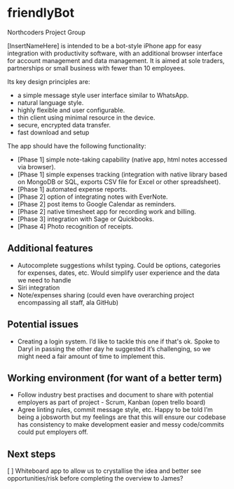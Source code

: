 # friendlyBot
Northcoders Project Group


\[InsertNameHere\] is intended to be a bot-style iPhone app for easy
integration with productivity software, with an additional browser
interface for account management and data management. It is aimed at
sole traders, partnerships or small business with fewer than 10
employees.

Its key design principles are:

-   a simple message style user interface similar to WhatsApp.
-   natural language style.
-   highly flexible and user configurable.
-   thin client using minimal resource in the device.
-   secure, encrypted data transfer.
-   fast download and setup

The app should have the following functionality:

-   \[Phase 1\] simple note-taking capability (native app, html notes
    accessed via browser).
-   \[Phase 1\] simple expenses tracking (integration with native
    library based on MongoDB or SQL, exports CSV file for Excel or other
    spreadsheet).
-   \[Phase 1\] automated expense reports.
-   \[Phase 2\] option of integrating notes with EverNote.
-   \[Phase 2\] post items to Google Calendar as reminders.
-   \[Phase 2\] native timesheet app for recording work and billing.
-   \[Phase 3\] integration with Sage or Quickbooks.
-   \[Phase 4\] Photo recognition of receipts.

## Additional features
		
- Autocomplete suggestions whilst typing. Could be options, categories for expenses, dates, etc. Would simplify user experience and the data we need to handle
- Siri integration
- Note/expenses sharing (could even have overarching project encompassing all staff, ala GitHub)

## Potential issues

* Creating a login system. I’d like to tackle this one if that's ok. Spoke to Daryl in passing the other day he suggested it’s challenging, so we might need a fair amount of time to implement this.

## Working environment (for want of a better term)

- Follow industry best practises and document to share with potential employers as part of project - Scrum, Kanban (open trello board)
- Agree linting rules, commit message style, etc. Happy to be told I’m being a jobsworth but my feelings are that this will ensure our codebase has consistency to make development easier and  messy code/commits could put employers off.

## Next steps

[ ] Whiteboard app to allow us to crystallise the idea and better see opportunities/risk before completing the overview to James?

